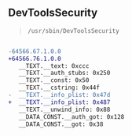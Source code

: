 ## DevToolsSecurity

> `/usr/sbin/DevToolsSecurity`

```diff

-64566.67.1.0.0
+64566.76.1.0.0
   __TEXT.__text: 0xccc
   __TEXT.__auth_stubs: 0x250
   __TEXT.__const: 0x50
   __TEXT.__cstring: 0x44f
-  __TEXT.__info_plist: 0x47d
+  __TEXT.__info_plist: 0x487
   __TEXT.__unwind_info: 0x88
   __DATA_CONST.__auth_got: 0x128
   __DATA_CONST.__got: 0x38

```

